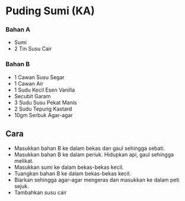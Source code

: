 # Puding Sumi (KA)

### Bahan A
- Sumi
- 2 Tin Susu Cair
### Bahan B
- 1 Cawan Susu Segar
- 1 Cawan Air
- 1 Sudu Kecil Esen Vanilla
- Secubit Garam
- 3 Sudu Susu Pekat Manis
- 2 Sudu Tepung Kastard
- 10gm Serbuk Agar-agar


## Cara
- Masukkan bahan B ke dalam bekas dan gaul sehingga sebati.
- Masukkan bahan B ke dalam periuk. Hidupkan api, gaul sehingga melikat.
- Masukkan sumi ke dalam bekas-bekas kecil.
- Tuangkan bahan B ke dalam bekas-bekas kecil.
- Biarkan sehingga agar-agar mengeras dan masukkan ke dalam peti sejuk.
- Tambahkan susu cair
